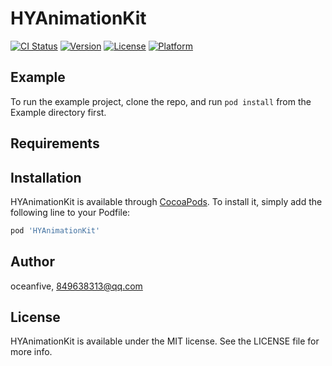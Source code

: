 # HYAnimationKit

[![CI Status](https://img.shields.io/travis/oceanfive/HYAnimationKit.svg?style=flat)](https://travis-ci.org/oceanfive/HYAnimationKit)
[![Version](https://img.shields.io/cocoapods/v/HYAnimationKit.svg?style=flat)](https://cocoapods.org/pods/HYAnimationKit)
[![License](https://img.shields.io/cocoapods/l/HYAnimationKit.svg?style=flat)](https://cocoapods.org/pods/HYAnimationKit)
[![Platform](https://img.shields.io/cocoapods/p/HYAnimationKit.svg?style=flat)](https://cocoapods.org/pods/HYAnimationKit)

## Example

To run the example project, clone the repo, and run `pod install` from the Example directory first.

## Requirements

## Installation

HYAnimationKit is available through [CocoaPods](https://cocoapods.org). To install
it, simply add the following line to your Podfile:

```ruby
pod 'HYAnimationKit'
```

## Author

oceanfive, 849638313@qq.com

## License

HYAnimationKit is available under the MIT license. See the LICENSE file for more info.
